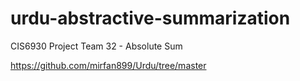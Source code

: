 # urdu-abstractive-summarization
CIS6930 Project Team 32 - Absolute Sum

https://github.com/mirfan899/Urdu/tree/master

